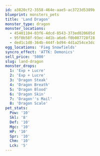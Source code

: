 ```yaml
---
id: a3820cf2-3558-464e-aae5-ac3723d5389b
blueprint: monsters_pets
title: 'Land Dragon'
monster_type: dragon
monster_locations:
  - 45401104-03f6-4dcd-8543-373ed020605d
  - 95f0b58f-93ec-4d1b-a6e6-f0b087728f28
  - ded1c1d8-364b-444f-bd94-4d1a254ce3dc
egg_locations: 'Fieg Snowfields'
syncro_effect: 'ATTK: Demonics'
sell_price: '5000'
slug: land-dragon
monster_drops:
  1: 'Exp + Lucre'
  2: 'Exp + Lucre'
  3: 'Dragon Steak'
  4: 'Dragon Breath'
  5: 'Dragon Blood'
  6: 'Dragon Skin'
  7: 'Dragon''s Mail'
  8: 'Dragon Scale'
pet_stats:
  Pow: '10'
  Skl: '8'
  Def: '10'
  Mgc: '10'
  HP: '10'
  Spr: '10'
  Chm: '10'
  Lck: '5'
---
```

